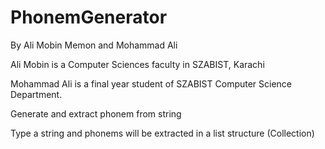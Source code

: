 # PhonemGenerator
By Ali Mobin Memon and Mohammad Ali

Ali Mobin is a Computer Sciences faculty in SZABIST, Karachi

Mohammad Ali is a final year student of SZABIST Computer Science Department.

Generate and extract phonem from string

Type a string and phonems will be extracted in a list structure (Collection)


